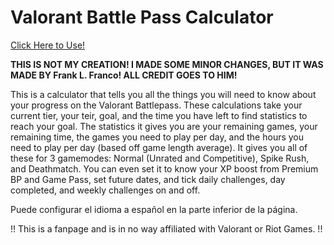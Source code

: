 # Valorant Battle Pass Calculator
[Click Here to Use!](https://crystalhollows.github.io/Valorant-Battle-Pass-Calculator/)

**THIS IS NOT MY CREATION! I MADE SOME MINOR CHANGES, BUT IT WAS MADE BY Frank L. Franco! ALL CREDIT GOES TO HIM!**

This is a calculator that tells you all the things you will need to know about your progress on the Valorant Battlepass. These calculations take your current tier, your teir, goal, and the time you have left to find statistics to reach your goal. The statistics it gives you are your remaining games, your remaining time, the games you need to play per day, and the hours you need to play per day (based off game length average). It gives you all of these for 3 gamemodes: Normal (Unrated and Competitive), Spike Rush, and Deathmatch. You can even set it to know your XP boost from Premium BP and Game Pass, set future dates, and tick daily challenges, day completed, and weekly challenges on and off. 

Puede configurar el idioma a español en la parte inferior de la página.

!! This is a fanpage and is in no way affiliated with Valorant or Riot Games. !!
